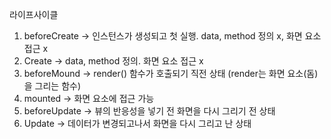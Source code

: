 라이프사이클 

1. beforeCreate -> 인스턴스가 생성되고 첫 실행. data, method 정의 x, 화면 요소 접근 x
2. Create -> data, method 정의. 화면 요소 접근 x
3. beforeMound -> render() 함수가 호출되기 직전 상태 (render는 화면 요소(돔)을 그리는 함수)
4. mounted -> 화면 요소에 접근 가능
5. beforeUpdate -> 뷰의 반응성을 넣기 전 화면을 다시 그리기 전 상태
6. Update -> 데이터가 변경되고나서 화면을 다시 그리고 난 상태
